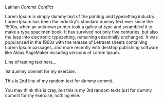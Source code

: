 Latihan *Commit Conflict*

Lorem Ipsum is simply dummy text of the printing and typesetting industry. Lorem Ipsum has been the industry's standard dummy text ever since the 1500s, when an unknown printer took a galley of type and scrambled it to make a type specimen book. It has survived not only five centuries, but also the leap into electronic typesetting, remaining essentially unchanged. It was popularised in the 1960s with the release of Letraset sheets containing Lorem Ipsum passages, and more recently with desktop publishing software like Aldus PageMaker including versions of Lorem Ipsum.

Line of testing text here...

1st dummy commit for my exercise.

This is 2nd line of my random text for dummy commit.


You may think this is cray, but this is my 3rd random texts just for dummy commit for my exercise, nothing else.
